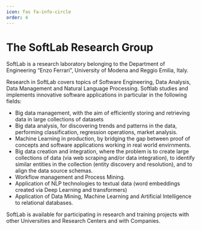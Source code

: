 ```yaml
---
icon: fas fa-info-circle
order: 4
---
```


# The SoftLab Research Group

SoftLab is a research laboratory belonging to the Department of Engineering “Enzo Ferrari”, University of Modena and Reggio Emilia, Italy.

Research in SoftLab covers topics of Software Engineering, Data Analysis, Data Management and Natural Language Processing. Softlab studies and implements innovative software applications in particular in the following fields:
- Big data management, with the aim of efficiently storing and retrieving data in large collections of datasets
- Big data analysis, for discovering trends and patterns in the data, performing classification, regression operations, market analysis.
- Machine Learning in production, by bridging the gap between proof of concepts and software applications working in real world envirnments. 
- Big data creation and integration, where the problem is to create large collections of data (via web scraping and/or data integration), to identify similar entities in the collection (entity discovery and resolution), and to align the data source schemas. 
- Workflow management and Process Mining.
- Application of NLP technologies to textual data (word embeddings created via Deep Learning and  transformers)
- Application of Data Mining, Machine Learning and Artificial Intelligence to relational databases.

SoftLab is available for participating in research and training projects with other Universities and Research Centers and with Companies.
